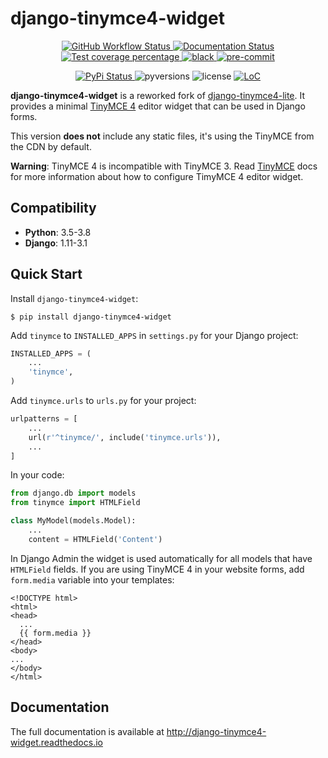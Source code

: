 # django-tinymce4-widget

<p align="center">
  <a href="https://github.com/browniebroke/django-tinymce4-widget/actions?query=workflow%3ATest">
    <img alt="GitHub Workflow Status" src="https://img.shields.io/github/workflow/status/browniebroke/django-tinymce4-widget/Test?label=Test&logo=github&style=flat-square">
  </a>
  <a href="https://django-tinymce4-widget.readthedocs.io">
    <img src="https://img.shields.io/readthedocs/django-tinymce4-widget.svg?logo=read-the-docs&logoColor=fff&style=flat-square" alt="Documentation Status">
  </a>
  <a href="https://codecov.io/gh/browniebroke/django-tinymce4-widget">
    <img src="https://img.shields.io/codecov/c/github/browniebroke/django-tinymce4-widget.svg?logo=codecov&logoColor=fff&style=flat-square" alt="Test coverage percentage">
  </a>
  <a href="https://github.com/ambv/black">
    <img src="https://img.shields.io/badge/code%20style-black-000000.svg?amp;style=flat-square" alt="black">
  </a>
  <a href="https://github.com/pre-commit/pre-commit">
    <img src="https://img.shields.io/badge/pre--commit-enabled-brightgreen?logo=pre-commit&logoColor=white&style=flat-square" alt="pre-commit">
  </a>
</p>
<p align="center">
  <a href="https://pypi.org/project/django-tinymce4-widget/">
    <img src="https://img.shields.io/pypi/v/django-tinymce4-widget.svg?logo=python&logoColor=fff&style=flat-square" alt="PyPi Status">
  </a>
  <img src="https://img.shields.io/pypi/pyversions/django-tinymce4-widget.svg?style=flat-square&logo=python&amp;logoColor=fff" alt="pyversions">
  <img src="https://img.shields.io/pypi/l/django-tinymce4-widget.svg?style=flat-square" alt="license">
  <a href="https://github.com/browniebroke/django-tinymce4-widget">
    <img src="https://tokei.rs/b1/github/browniebroke/django-tinymce4-widget/" alt="LoC">
  </a>
</p>

**django-tinymce4-widget** is a reworked fork of [django-tinymce4-lite](https://github.com/romanvm/django-tinymce4-lite). It provides a minimal [TinyMCE 4](https://www.tinymce.com/) editor widget that can be used in Django forms.

This version **does not** include any static files, it's using the TinyMCE from the CDN by default.

**Warning**: TinyMCE 4 is incompatible with TinyMCE 3. Read [TinyMCE](https://www.tinymce.com/) docs for more information about how to configure TimyMCE 4 editor widget.

## Compatibility

-   **Python**: 3.5-3.8
-   **Django**: 1.11-3.1

## Quick Start

Install `django-tinymce4-widget`:

    $ pip install django-tinymce4-widget

Add `tinymce` to `INSTALLED_APPS` in `settings.py` for your Django project:

```python
INSTALLED_APPS = (
    ...
    'tinymce',
)
```

Add `tinymce.urls` to `urls.py` for your project:

```python
urlpatterns = [
    ...
    url(r'^tinymce/', include('tinymce.urls')),
    ...
]
```

In your code:

```python
from django.db import models
from tinymce import HTMLField

class MyModel(models.Model):
    ...
    content = HTMLField('Content')
```

In Django Admin the widget is used automatically for all models that have `HTMLField` fields. If you are using TinyMCE 4 in your website forms, add `form.media` variable into your templates:

```django
<!DOCTYPE html>
<html>
<head>
  ...
  {{ form.media }}
</head>
<body>
...
</body>
</html>
```

## Documentation

The full documentation is available at <http://django-tinymce4-widget.readthedocs.io>
